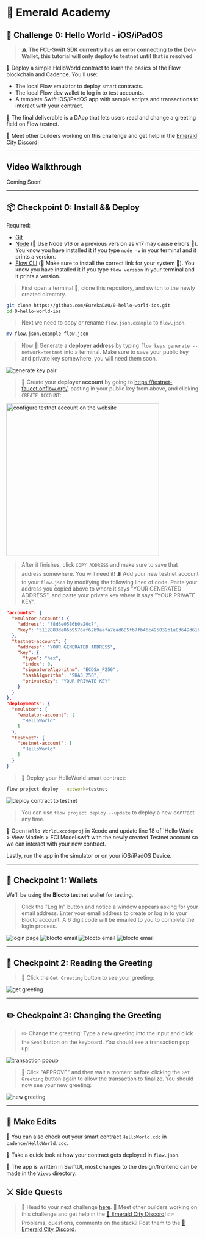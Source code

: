 # 💎 Emerald Academy

## 🚩 Challenge 0: Hello World - iOS/iPadOS

> :warning: **The FCL-Swift SDK currently has an error connecting to the Dev-Wallet, this tutorial will only deploy to testnet until that is resolved**

🎫 Deploy a simple HelloWorld contract to learn the basics of the Flow blockchain and Cadence. You'll use:

- The local Flow emulator to deploy smart contracts.
- The local Flow dev wallet to log in to test accounts.
- A template Swift iOS/iPadOS app with sample scripts and transactions to interact with your contract.

🌟 The final deliverable is a DApp that lets users read and change a greeting field on Flow testnet.

💬 Meet other builders working on this challenge and get help in the [Emerald City Discord](https://discord.gg/emeraldcity)!

---

## Video Walkthrough

Coming Soon!

---

## 📦 Checkpoint 0: Install && Deploy

Required:

- [Git](https://git-scm.com/downloads)
- [Node](https://nodejs.org/dist/latest-v16.x/)  (🧨 Use Node v16 or a previous version as v17 may cause errors 🧨). You know you have installed it if you type `node -v` in your terminal and it prints a version.
- [Flow CLI](https://docs.onflow.org/flow-cli/install/)  (🧨 Make sure to install the correct link for your system 🧨). You know you have installed it if you type `flow version` in your terminal and it prints a version.

> First open a terminal 📱, clone this repository, and switch to the newly created directory.

```sh
git clone https://github.com/EurekaDAO/0-hello-world-ios.git
cd 0-hello-world-ios
```

> Next we need to copy or rename `flow.json.example` to `flow.json`.

```sh
mv flow.json.example flow.json
```

> Now 🔐 Generate a **deployer address** by typing `flow keys generate --network=testnet` into a terminal. Make sure to save your public key and private key somewhere, you will need them soon.

<img src="https://i.imgur.com/HbF4C73.png" alt="generate key pair" />

> 👛 Create your **deployer account** by going to <https://testnet-faucet.onflow.org/>, pasting in your public key from above, and clicking `CREATE ACCOUNT`:

<img src="https://i.imgur.com/73OjT3K.png" alt="configure testnet account on the website" width="400" />

> After it finishes, click `COPY ADDRESS` and make sure to save that address somewhere. You will need it!
> ⛽️ Add your new testnet account to your `flow.json` by modifying the following lines of code. Paste your address you copied above to where it says "YOUR GENERATED ADDRESS", and paste your private key where it says "YOUR PRIVATE KEY".

```json
"accounts": {
  "emulator-account": {
    "address": "f8d6e0586b0a20c7",
    "key": "5112883de06b9576af62b9aafa7ead685fb7fb46c495039b1a83649d61bff97c"
  },
  "testnet-account": {
    "address": "YOUR GENERATED ADDRESS",
    "key": {
      "type": "hex",
      "index": 0,
      "signatureAlgorithm": "ECDSA_P256",
      "hashAlgorithm": "SHA3_256",
      "privateKey": "YOUR PRIVATE KEY"
    }
  }
},
"deployments": {
  "emulator": {
    "emulator-account": [
      "HelloWorld"
    ]
  },
  "testnet": {
    "testnet-account": [
      "HelloWorld"
    ]
  }
}
```

> 🚀 Deploy your HelloWorld smart contract:

```sh
flow project deploy --network=testnet
```

<img src="https://i.imgur.com/GBFs2Uz.png" alt="deploy contract to testnet" />

> You can use `flow project deploy --update` to deploy a new contract any time.

📱 Open `Hello World.xcodeproj` in Xcode and update line 18 of `Hello World > View Models > FCLModel.swift with the newly created Testnet account so we can interact with your new contract.

Lastly, run the app in the simulator or on your iOS/iPadOS Device.

---

## 👛 Checkpoint 1: Wallets

We'll be using the **Blocto** testnet wallet for testing.

> Click the "Log In" button and notice a window appears asking for your email address. Enter your email address to create or log in to your Blocto account. A 6 digit code will be emailed to you to complete the login process.

<img src="https://i.imgur.com/8P4iUHe.png" alt="login page" /> <img src="https://i.imgur.com/WD7GY00.png" alt="blocto email" /> <img src="https://i.imgur.com/zJCJs2W.png" alt="blocto email" /> <img src="https://i.imgur.com/EArH7vO.png" alt="blocto email" />

---

## 📘 Checkpoint 2: Reading the Greeting

> 👀 Click the `Get Greeting` button to see your greeting:

<img src="https://i.imgur.com/35ltbcV.png" alt="get greeting" />

---

## ✏️ Checkpoint 3: Changing the Greeting

> ✏️ Change the greeting! Type a new greeting into the input and click the `Send` button on the keyboard. You should see a transaction pop up:

<img src="https://i.imgur.com/M8pQetn.png" alt="transaction popup" />

> 👀 Click "APPROVE" and then wait a moment before clicking the `Get Greeting` button again to allow the transaction to finalize. You should now see your new greeting:

<img src="https://i.imgur.com/axVEWAR.png" alt="new greeting" />

---

## 📝 Make Edits

🔏 You can also check out your smart contract `HelloWorld.cdc` in `cadence/HelloWorld.cdc`.

💼 Take a quick look at how your contract gets deployed in `flow.json`.

📝 The app is written in SwiftUI, most changes to the design/frontend can be made in the `Views` directory.

## ⚔️ Side Quests

> 🏃 Head to your next challenge [here](https://github.com/EurekaDAO/1-non-fungible-token-ios).
> 💬 Meet other builders working on this challenge and get help in the [💎 Emerald City Discord](https://discord.gg/emeraldcity)!
> 👉 Problems, questions, comments on the stack? Post them to the [💎 Emerald City Discord](https://discord.gg/emeraldcity).
